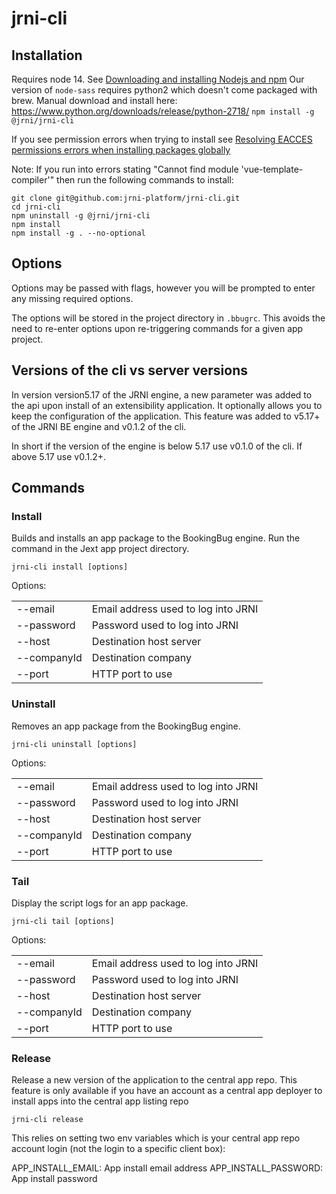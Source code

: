 # jrni-cli

## Installation

Requires node 14. See [Downloading and installing Nodejs and npm](https://docs.npmjs.com/downloading-and-installing-node-js-and-npm)
Our version of `node-sass` requires python2 which doesn't come packaged with brew. Manual download and install here: https://www.python.org/downloads/release/python-2718/
```npm install -g @jrni/jrni-cli```

If you see permission errors when trying to install see [Resolving EACCES permissions errors when installing packages globally](https://docs.npmjs.com/resolving-eacces-permissions-errors-when-installing-packages-globally)

Note: If you run into errors stating "Cannot find module 'vue-template-compiler'" then run the following commands to install:

```text
git clone git@github.com:jrni-platform/jrni-cli.git
cd jrni-cli
npm uninstall -g @jrni/jrni-cli
npm install
npm install -g . --no-optional
```

## Options

Options may be passed with flags, however you will be prompted to enter any missing required
options.

The options will be stored in the project directory in ```.bbugrc```. This avoids the need to
re-enter options upon re-triggering commands for a given app project.

## Versions of the cli vs server versions

In version version5.17 of the JRNI engine, a new parameter was added to the api upon install of an extensibility application. It optionally allows you to keep the configuration of the application. This feature was added to v5.17+ of the JRNI BE engine and v0.1.2 of the cli.

In short if the version of the engine is below 5.17 use v0.1.0 of the cli. If above 5.17 use v0.1.2+.

## Commands

### Install

Builds and installs an app package to the BookingBug engine. Run the command in the Jext app project
directory.

```jrni-cli install [options]```

Options:

<table>
  <tr>
    <td>--email</td><td>Email address used to log into JRNI</td>
  </tr>
  <tr>
    <td>--password</td><td>Password used to log into JRNI</td>
  </tr>
  <tr>
    <td>--host</td><td>Destination host server</td>
  </tr>
  <tr>
    <td>--companyId</td><td>Destination company</td>
  </tr>
  <tr>
    <td>--port</td><td>HTTP port to use</td>
</table>

### Uninstall

Removes an app package from the BookingBug engine.

```jrni-cli uninstall [options]```

Options:

<table>
  <tr>
    <td>--email</td><td>Email address used to log into JRNI</td>
  </tr>
  <tr>
    <td>--password</td><td>Password used to log into JRNI</td>
  </tr>
  <tr>
    <td>--host</td><td>Destination host server</td>
  </tr>
  <tr>
    <td>--companyId</td><td>Destination company</td>
  </tr>
  <tr>
    <td>--port</td><td>HTTP port to use</td>
</table>

### Tail

Display the script logs for an app package.

```jrni-cli tail [options]```

Options:

<table>
  <tr>
    <td>--email</td><td>Email address used to log into JRNI</td>
  </tr>
  <tr>
    <td>--password</td><td>Password used to log into JRNI</td>
  </tr>
  <tr>
    <td>--host</td><td>Destination host server</td>
  </tr>
  <tr>
    <td>--companyId</td><td>Destination company</td>
  </tr>
  <tr>
    <td>--port</td><td>HTTP port to use</td>
</table>

### Release

Release a new version of the application to the central app repo. This feature is only available if you have an account as a central app deployer to install apps into the central app listing repo

```jrni-cli release```

This relies on setting two env variables which is your central app repo account login (not the login to a specific client box):

APP_INSTALL_EMAIL: App install email address
APP_INSTALL_PASSWORD: App install password
